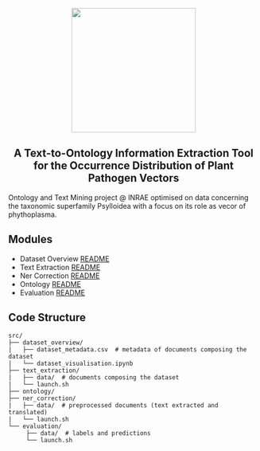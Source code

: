 
<p align="center">
  <img src="https://github.com/e-lubrini/psylve/blob/main/img/logos/logo_g.png" width="250" />
</p>

<h2 align="center">A Text-to-Ontology Information
Extraction Tool<br>for the Occurrence
Distribution of Plant Pathogen Vectors</h2>

Ontology and Text Mining project @ INRAE optimised on data concerning the taxonomic superfamily Psylloidea with a focus on its role as vecor of phythoplasma.

## Modules
- Dataset Overview [README](https://github.com/e-lubrini/PsylVe/blob/main/src/dataset_overview/README.md)
- Text Extraction [README](https://github.com/e-lubrini/PsylVe/blob/main/src/text_extraction/README.md)
- Ner Correction [README](https://github.com/e-lubrini/PsylVe/blob/main/src/ner_correction/README.md)
- Ontology [README](https://github.com/e-lubrini/psylve/tree/main/src/ontology/README.md)
- Evaluation [README](https://github.com/e-lubrini/psylve/tree/main//srcevaluation/README.md)

## Code Structure
  
    src/
    ├── dataset_overview/
    |   ├── dataset_metadata.csv  # metadata of documents composing the dataset
    |   └── dataset_visualisation.ipynb 
    ├── text_extraction/
    |   ├── data/  # documents composing the dataset
    |   └── launch.sh
    ├── ontology/
    ├── ner_correction/
    |   ├── data/  # preprocessed documents (text extracted and translated)
    |   └── launch.sh
    └── evaluation/
         ├── data/  # labels and predictions          
         └── launch.sh
